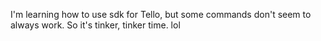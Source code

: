 I'm learning how to use sdk for Tello, but some commands don't seem to always work. So it's tinker, tinker time. lol
